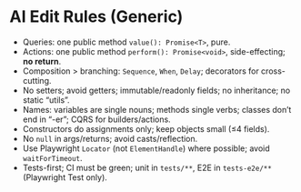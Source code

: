 # AI Edit Rules (Generic)

- Queries: one public method `value(): Promise<T>`, pure.
- Actions: one public method `perform(): Promise<void>`, side-effecting; **no return**.
- Composition > branching: `Sequence`, `When`, `Delay`; decorators for cross-cutting.
- No setters; avoid getters; immutable/readonly fields; no inheritance; no static “utils”.
- Names: variables are single nouns; methods single verbs; classes don’t end in “-er”; CQRS for builders/actions.
- Constructors do assignments only; keep objects small (≤4 fields).
- No `null` in args/returns; avoid casts/reflection.
- Use Playwright `Locator` (not `ElementHandle`) where possible; avoid `waitForTimeout`.
- Tests-first; CI must be green; unit in `tests/**`, E2E in `tests-e2e/**` (Playwright Test only).

